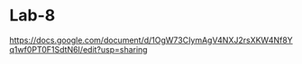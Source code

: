 # Lab-8
https://docs.google.com/document/d/1OgW73CIymAgV4NXJ2rsXKW4Nf8Yq1wf0PT0F1SdtN6I/edit?usp=sharing
